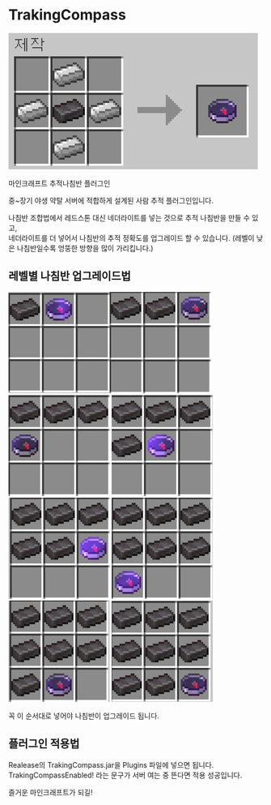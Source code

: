 # TrakingCompass
![TrakingCompassRecipe](/pictures/TrakingCompass.png)

마인크래프트 추적나침반 플러그인

중~장기 야생 약탈 서버에 적합하게 설계된 사람 추적 플러그인입니다.

나침반 조합법에서 레드스톤 대신 네더라이트를 넣는 것으로 추적 나침반을 만들 수 있고, <br>
네더라이트를 더 넣어서 나침반의 추적 정확도를 업그레이드 할 수 있습니다. (레벨이 낮은 나침반일수록 엉뚱한 방향을 많이 가리킵니다.)

레벨별 나침반 업그레이드법
----

<img src="/pictures/Level1.png" width="200" height="200"/><img src="/pictures/Level2.png" width="200" height="200"/>
<img src="/pictures/Level3.png" width="200" height="200"/>
<img src="/pictures/Level4.png" width="200" height="200"/>
<img src="/pictures/Level5.png" width="200" height="200"/>
<img src="/pictures/Level6.png" width="200" height="200"/>
<img src="/pictures/Level7.png" width="200" height="200"/>
<img src="/pictures/Level8.png" width="200" height="200"/>

꼭 이 순서대로 넣어야 나침반이 업그레이드 됩니다. 

플러그인 적용법
----

Realease의 TrakingCompass.jar을 Plugins 파일에 넣으면 됩니다.<br>
TrakingCompassEnabled! 라는 문구가 서버 여는 중 뜬다면 적용 성공입니다.

즐거운 마인크래프트가 되길!


